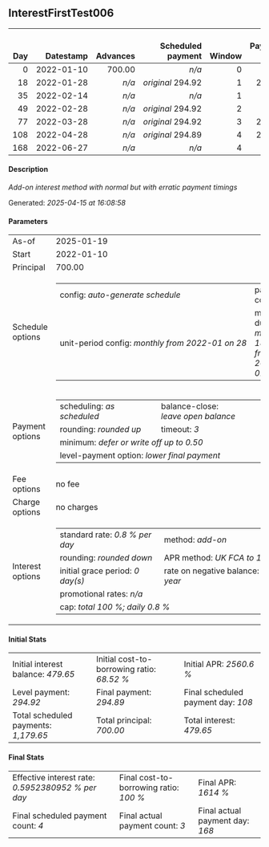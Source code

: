 <h2>InterestFirstTest006</h2><table><thead style="vertical-align: bottom;"><th style="text-align: right;">Day</th><th style="text-align: right;">Datestamp</th><th style="text-align: right;">Advances</th><th style="text-align: right;">Scheduled payment</th><th style="text-align: right;">Window</th><th style="text-align: right;">Payment due</th><th style="text-align: right;">Actual payments</th><th style="text-align: right;">Generated payment</th><th style="text-align: right;">Net effect</th><th style="text-align: right;">Payment status</th><th style="text-align: right;">Balance status</th><th style="text-align: right;">Simple interest</th><th style="text-align: right;">New interest</th><th style="text-align: right;">New charges</th><th style="text-align: right;">Principal portion</th><th style="text-align: right;">Fee portion</th><th style="text-align: right;">Interest portion</th><th style="text-align: right;">Charges portion</th><th style="text-align: right;">Fee refund</th><th style="text-align: right;">Principal balance</th><th style="text-align: right;">Fee balance</th><th style="text-align: right;">Interest balance</th><th style="text-align: right;">Charges balance</th><th style="text-align: right;">Settlement figure</th><th style="text-align: right;">Fee refund if&nbsp;settled</th></thead><tr style="text-align: right;"><td class="ci00">0</td><td class="ci01" style="white-space: nowrap;">2022-01-10</td><td class="ci02">700.00</td><td class="ci03" style="white-space: nowrap;"><i>n/a<i></td><td class="ci04">0</td><td class="ci05">0.00</td><td class="ci06"><i>n/a</i></td><td class="ci07"><i>n/a</i></td><td class="ci08">0.00</td><td class="ci09"><i>none&nbsp;scheduled</i></td><td class="ci10">open</td><td class="ci13">0.0000</td><td class="ci14">0.0000</td><td class="ci15"><i>n/a</i></td><td class="ci16">0.00</td><td class="ci17">0.00</td><td class="ci18">0.00</td><td class="ci19">0.00</td><td class="ci20">0.00</td><td class="ci21">700.00</td><td class="ci22">0.00</td><td class="ci23">479.6500</td><td class="ci24">0.00</td><td class="ci25">700.00</td><td class="ci26">0.00</td></tr><tr style="text-align: right;"><td class="ci00">18</td><td class="ci01" style="white-space: nowrap;">2022-01-28</td><td class="ci02"><i>n/a</i></td><td class="ci03" style="white-space: nowrap;"><i>original</i> 294.92</td><td class="ci04">1</td><td class="ci05">294.92</td><td class="ci06"><i>confirmed</i>&nbsp;294.91</td><td class="ci07"><i>n/a</i></td><td class="ci08">294.91</td><td class="ci09"><i>paid&nbsp;later&nbsp;in&nbsp;full</i></td><td class="ci10">open</td><td class="ci13">100.8000</td><td class="ci14">0.0000</td><td class="ci15"><i>n/a</i></td><td class="ci16">0.00</td><td class="ci17">0.00</td><td class="ci18">294.91</td><td class="ci19">0.00</td><td class="ci20">0.00</td><td class="ci21">700.00</td><td class="ci22">0.00</td><td class="ci23">184.7400</td><td class="ci24">0.00</td><td class="ci25">505.89</td><td class="ci26">0.00</td></tr><tr style="text-align: right;"><td class="ci00">35</td><td class="ci01" style="white-space: nowrap;">2022-02-14</td><td class="ci02"><i>n/a</i></td><td class="ci03" style="white-space: nowrap;"><i>n/a<i></td><td class="ci04">1</td><td class="ci05">0.00</td><td class="ci06"><i>confirmed</i>&nbsp;294.91</td><td class="ci07"><i>n/a</i></td><td class="ci08">294.91</td><td class="ci09"><i>extra&nbsp;payment</i></td><td class="ci10">open</td><td class="ci13">95.2000</td><td class="ci14">0.0000</td><td class="ci15"><i>n/a</i></td><td class="ci16">110.17</td><td class="ci17">0.00</td><td class="ci18">184.74</td><td class="ci19">0.00</td><td class="ci20">0.00</td><td class="ci21">589.83</td><td class="ci22">0.00</td><td class="ci23">0.0000</td><td class="ci24">0.00</td><td class="ci25">306.18</td><td class="ci26">0.00</td></tr><tr style="text-align: right;"><td class="ci00">49</td><td class="ci01" style="white-space: nowrap;">2022-02-28</td><td class="ci02"><i>n/a</i></td><td class="ci03" style="white-space: nowrap;"><i>original</i> 294.92</td><td class="ci04">2</td><td class="ci05">0.00</td><td class="ci06"><i>n/a</i></td><td class="ci07"><i>n/a</i></td><td class="ci08">0.00</td><td class="ci09"><i>nothing&nbsp;due</i></td><td class="ci10">open</td><td class="ci13">66.0610</td><td class="ci14">0.0000</td><td class="ci15"><i>n/a</i></td><td class="ci16">0.00</td><td class="ci17">0.00</td><td class="ci18">0.00</td><td class="ci19">0.00</td><td class="ci20">0.00</td><td class="ci21">589.83</td><td class="ci22">0.00</td><td class="ci23">0.0000</td><td class="ci24">0.00</td><td class="ci25">372.24</td><td class="ci26">0.00</td></tr><tr style="text-align: right;"><td class="ci00">77</td><td class="ci01" style="white-space: nowrap;">2022-03-28</td><td class="ci02"><i>n/a</i></td><td class="ci03" style="white-space: nowrap;"><i>original</i> 294.92</td><td class="ci04">3</td><td class="ci05">294.92</td><td class="ci06"><i>n/a</i></td><td class="ci07"><i>n/a</i></td><td class="ci08">0.00</td><td class="ci09"><i>missed&nbsp;payment</i></td><td class="ci10">open</td><td class="ci13">132.1219</td><td class="ci14">0.0000</td><td class="ci15"><i>n/a</i></td><td class="ci16">0.00</td><td class="ci17">0.00</td><td class="ci18">0.00</td><td class="ci19">0.00</td><td class="ci20">0.00</td><td class="ci21">589.83</td><td class="ci22">0.00</td><td class="ci23">0.0000</td><td class="ci24">0.00</td><td class="ci25">504.36</td><td class="ci26">0.00</td></tr><tr style="text-align: right;"><td class="ci00">108</td><td class="ci01" style="white-space: nowrap;">2022-04-28</td><td class="ci02"><i>n/a</i></td><td class="ci03" style="white-space: nowrap;"><i>original</i> 294.89</td><td class="ci04">4</td><td class="ci05">294.89</td><td class="ci06"><i>n/a</i></td><td class="ci07"><i>n/a</i></td><td class="ci08">0.00</td><td class="ci09"><i>paid&nbsp;later&nbsp;in&nbsp;full</i></td><td class="ci10">open</td><td class="ci13">146.2778</td><td class="ci14">60.8107</td><td class="ci15"><i>n/a</i></td><td class="ci16">0.00</td><td class="ci17">0.00</td><td class="ci18">0.00</td><td class="ci19">0.00</td><td class="ci20">0.00</td><td class="ci21">589.83</td><td class="ci22">0.00</td><td class="ci23">60.8107</td><td class="ci24">0.00</td><td class="ci25">650.64</td><td class="ci26">0.00</td></tr><tr style="text-align: right;"><td class="ci00">168</td><td class="ci01" style="white-space: nowrap;">2022-06-27</td><td class="ci02"><i>n/a</i></td><td class="ci03" style="white-space: nowrap;"><i>n/a<i></td><td class="ci04">4</td><td class="ci05">0.00</td><td class="ci06"><i>confirmed</i>&nbsp;810.18</td><td class="ci07"><i>n/a</i></td><td class="ci08">810.18</td><td class="ci09"><i>extra&nbsp;payment</i></td><td class="ci10">closed</td><td class="ci13">159.5393</td><td class="ci14">159.5393</td><td class="ci15"><i>n/a</i></td><td class="ci16">589.83</td><td class="ci17">0.00</td><td class="ci18">220.35</td><td class="ci19">0.00</td><td class="ci20">0.00</td><td class="ci21">0.00</td><td class="ci22">0.00</td><td class="ci23">0.0000</td><td class="ci24">0.00</td><td class="ci25">0.00</td><td class="ci26">0.00</td></tr></table><p><h4>Description</h4><i>Add-on interest method with normal but with erratic payment timings</i></p><p>Generated: <i>2025-04-15 at 16:08:58</i></p><h4>Parameters</h4><table><tr><td>As-of</td><td>2025-01-19</td></tr><tr><td>Start</td><td>2022-01-10</td></tr><tr><td>Principal</td><td>700.00</td></tr><tr><td>Schedule options</td><td><table><tr><td>config: <i>auto-generate schedule</i></td><td>payment count: <i>4</i></td></tr><tr><td style="white-space: nowrap;">unit-period config: <i>monthly from 2022-01 on 28</i></td><td>max duration: <i>maximum 180 days from 2022-01-10</i></td></tr></table></td></tr><tr><td>Payment options</td><td><table><tr><td>scheduling: <i>as scheduled</i></td><td>balance-close: <i>leave&nbsp;open&nbsp;balance</i></td></tr><tr><td>rounding: <i>rounded up</i></td><td>timeout: <i>3</i></td></tr><tr><td colspan='2'>minimum: <i>defer&nbsp;or&nbsp;write&nbsp;off&nbsp;up&nbsp;to&nbsp;0.50</i></td></tr><tr><td colspan='2'>level-payment option: <i>lower&nbsp;final&nbsp;payment</i></td></tr></table></td></tr><tr><td>Fee options</td><td>no fee</td></tr><tr><td>Charge options</td><td>no charges</td></tr><tr><td>Interest options</td><td><table><tr><td>standard rate: <i>0.8 % per day</i></td><td>method: <i>add-on</i></td></tr><tr><td>rounding: <i>rounded down</i></td><td>APR method: <i>UK FCA to 1 d.p.</i></td></tr><tr><td>initial grace period: <i>0 day(s)</i></td><td>rate on negative balance: <i>8 % per year</i></td></tr><tr><td colspan="2">promotional rates: <i><i>n/a</i></i></td></tr><tr><td colspan="2">cap: <i>total 100 %; daily 0.8 %</td></tr></table></td></tr></table><h4>Initial Stats</h4><table><tr><td>Initial interest balance: <i>479.65</i></td><td>Initial cost-to-borrowing ratio: <i>68.52 %</i></td><td>Initial APR: <i>2560.6 %</i></td></tr><tr><td>Level payment: <i>294.92</i></td><td>Final payment: <i>294.89</i></td><td>Final scheduled payment day: <i>108</i></td></tr><tr><td>Total scheduled payments: <i>1,179.65</i></td><td>Total principal: <i>700.00</i></td><td>Total interest: <i>479.65</i></td></tr></table><h4>Final Stats</h4><table><tr><td>Effective interest rate: <i>0.5952380952 % per day</i></td><td>Final cost-to-borrowing ratio: <i>100 %</i></td><td>Final APR: <i>1614 %</i></td></tr><tr><td>Final scheduled payment count: <i>4</i></td><td>Final actual payment count: <i>3</i></td><td>Final actual payment day: <i>168</i></td></tr></table>
